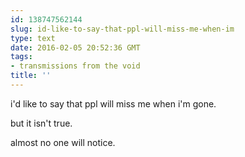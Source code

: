 ```yaml
---
id: 138747562144
slug: id-like-to-say-that-ppl-will-miss-me-when-im
type: text
date: 2016-02-05 20:52:36 GMT
tags:
- transmissions from the void
title: ''
---
```


i'd like to say that ppl will miss me when i'm gone.

but it isn't true.

almost no one will notice.